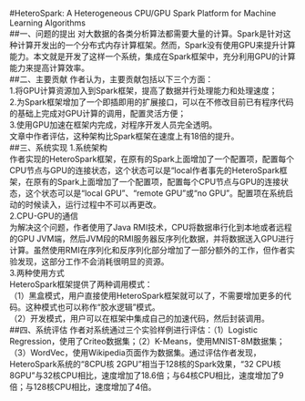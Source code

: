 #HeteroSpark: A Heterogeneous CPU/GPU Spark Platform for Machine Learning Algorithms
<br>
##一、问题的提出
对大数据的各类分析算法都需要大量的计算。Spark是针对这种计算开发出的一个分布式内存计算框架。然而，Spark没有使用GPU来提升计算能力。本文就是开发了这样一个系统，集成在Spark框架中，充分利用GPU的计算能力来提高计算效率。
<br>
##二、主要贡献
作者认为，主要贡献包括以下三个方面：
<br>
1.将GPU计算资源加入到Spark框架，提高了数据并行处理能力和处理速度；
<br>
2.为Spark框架增加了一个即插即用的扩展接口，可以在不修改目前已有程序代码的基础上完成对GPU计算的调用，配置灵活方便；
<br>
3.使用GPU加速在框架内完成，对程序开发人员完全透明。
<br>
文章中作者评估，这种架构比Spark框架在速度上有18倍的提升。
<br>
##三、系统实现
1.系统架构
<br>
作者实现的HeteroSpark框架，在原有的Spark上面增加了一个配置项，配置每个CPU节点与GPU的连接状态，这个状态可以是“local作者事先的HeteroSpark框架，在原有的Spark上面增加了一个配置项，配置每个CPU节点与GPU的连接状态，这个状态可以是“local GPU”、“remote GPU”或“no GPU”。配置项在系统启动的时候读入，运行过程中不可以再更改。
<br>
2.CPU-GPU的通信
<br>
为解决这个问题，作者使用了Java RMI技术，CPU将数据串行化到本地或者远程的GPU JVM端，然后JVM段的RMI服务器反序列化数据，并将数据送入GPU进行计算。虽然使用RMI在序列化和反序列化部分增加了一部分额外的工作，但作者实验发现，这部分工作不会消耗很明显的资源。
<br>
3.两种使用方式
<br>
HeteroSpark框架提供了两种调用模式：
<br>
（1）黑盒模式，用户直接使用HeteroSpark框架就可以了，不需要增加更多的代码。这种模式也可以称作“胶水逻辑”模式。
<br>
（2）开发模式，用户可以在框架中集成自己的加速代码，然后封装调用。
<br>
##四、系统评估
作者对系统通过三个实验样例进行评估：（1）Logistic Regression，使用了Criteo数据集；（2）K-Means，使用MNIST-8M数据集；（3）WordVec，使用Wikipedia页面作为数据集。通过评估作者发现，HeteroSpark系统的“8CPU核 2GPU”相当于128核的Spark效果，“32 CPU核 8GPU”与32核CPU相比，速度增加了18.6倍；与64核CPU相比，速度增加了9倍；与128核CPU相比，速度增加了4倍。
